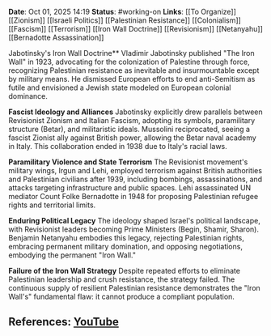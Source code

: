 **Date**: Oct 01, 2025 14:19
**Status**: #working-on
**Links**: [[To Organize]] [[Zionism]] [[Israeli Politics]] [[Palestinian Resistance]] [[Colonialism]] [[Fascism]] [[Terrorism]] [[Iron Wall Doctrine]] [[Revisionism]] [[Netanyahu]] [[Bernadotte Assassination]]

Jabotinsky's Iron Wall Doctrine**
Vladimir Jabotinsky published "The Iron Wall" in 1923, advocating for the colonization of Palestine through force, recognizing Palestinian resistance as inevitable and insurmountable except by military means. He dismissed European efforts to end anti-Semitism as futile and envisioned a Jewish state modeled on European colonial dominance.

**Fascist Ideology and Alliances**
Jabotinsky explicitly drew parallels between Revisionist Zionism and Italian Fascism, adopting its symbols, paramilitary structure (Betar), and militaristic ideals. Mussolini reciprocated, seeing a fascist Zionist ally against British power, allowing the Betar naval academy in Italy. This collaboration ended in 1938 due to Italy's racial laws.

**Paramilitary Violence and State Terrorism**
The Revisionist movement's military wings, Irgun and Lehi, employed terrorism against British authorities and Palestinian civilians after 1939, including bombings, assassinations, and attacks targeting infrastructure and public spaces. Lehi assassinated UN mediator Count Folke Bernadotte in 1948 for proposing Palestinian refugee rights and territorial limits.

**Enduring Political Legacy**
The ideology shaped Israel's political landscape, with Revisionist leaders becoming Prime Ministers (Begin, Shamir, Sharon). Benjamin Netanyahu embodies this legacy, rejecting Palestinian rights, embracing permanent military domination, and opposing negotiations, embodying the permanent "Iron Wall."

**Failure of the Iron Wall Strategy**
Despite repeated efforts to eliminate Palestinian leadership and crush resistance, the strategy failed. The continuous supply of resilient Palestinian resistance demonstrates the "Iron Wall's" fundamental flaw: it cannot produce a compliant population.

## References: [YouTube](https://www.youtube.com/watch?v=aQeU3XiESfQ)
